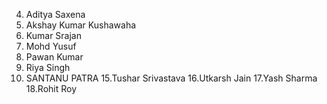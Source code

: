 4. Aditya Saxena
5. Akshay Kumar Kushawaha
6. Kumar Srajan
7. Mohd Yusuf
8. Pawan Kumar
9. Riya Singh
10. SANTANU PATRA
15.Tushar Srivastava
16.Utkarsh Jain
17.Yash Sharma
18.Rohit Roy

